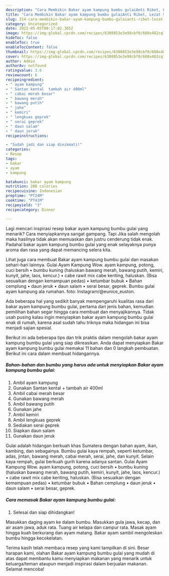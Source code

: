 ```yaml
---
description: "Cara Membikin Bakar ayam kampung bumbu gulaiAnti Ribet, Lezat Sekali"
title: "Cara Membikin Bakar ayam kampung bumbu gulaiAnti Ribet, Lezat Sekali"
slug: 314-cara-membikin-bakar-ayam-kampung-bumbu-gulaianti-ribet-lezat-sekali
category: Uncategorized
date: 2022-05-05T00:17:02.365Z
image: https://img-global.cpcdn.com/recipes/6308853e3e98cbf0/680x482cq70/bakar-ayam-kampung-bumbu-gulai-foto-resep-utama.jpg
hideToc: false
enableToc: true
enableTocContent: false
thumbnail: https://img-global.cpcdn.com/recipes/6308853e3e98cbf0/680x482cq70/bakar-ayam-kampung-bumbu-gulai-foto-resep-utama.jpg
cover: https://img-global.cpcdn.com/recipes/6308853e3e98cbf0/680x482cq70/bakar-ayam-kampung-bumbu-gulai-foto-resep-utama.jpg
author: Admin
authorAv: notfound
ratingvalue: 3.6
reviewcount: 6
recipeingredient:
- " ayam kampung"
- " Santan kental  tambah air 400ml"
- " cabai merah besar"
- " bawang merah"
- " bawang putih"
- " jahe"
- " kemiri"
- " lengkuas geprek"
- " serai geprek"
- " daun salam"
- " daun jeruk"
recipeinstructions:

- "Sudah jadi dan siap dinikmati!"
categories:
- Resep
tags:
- bakar
- ayam
- kampung

katakunci: bakar ayam kampung 
nutrition: 208 calories
recipecuisine: Indonesian
preptime: "PT24M"
cooktime: "PT41M"
recipeyield: "3"
recipecategory: Dinner

---
```



Lagi mencari inspirasi resep bakar ayam kampung bumbu gulai yang menarik? Cara menyiapkannya sangat gampang. Tapi Jika salah mengolah maka hasilnya tidak akan memuaskan dan justru cenderung tidak enak. Padahal bakar ayam kampung bumbu gulai yang enak selayaknya punya aroma dan rasa yang dapat memancing selera kita.


Lihat juga cara membuat Bakar ayam kampung bumbu gulai dan masakan sehari-hari lainnya. Gulai Ayam Kampung Wow. ayam kampung, potong, cuci bersih • bumbu kuning (haluskan bawang merah, bawang putih, kemiri, kunyit, jahe, laos, kencur.) • cabe rawit mix cabe keriting, haluskan. (Bisa sesuaikan dengan kemampuan pedas) • ketumbar bubuk • Bahan cemplung • daun jeruk • daun salam • serai besar, geprek. Bumbu gulai ayam kampung ala rumahan. foto: Instagram/@eunice_euston.

Ada beberapa hal yang sedikit banyak mempengaruhi kualitas rasa dari bakar ayam kampung bumbu gulai, pertama dari jenis bahan, kemudian pemilihan bahan segar hingga cara membuat dan menyajikannya. Tidak usah pusing kalau ingin menyiapkan bakar ayam kampung bumbu gulai enak di rumah, karena asal sudah tahu triknya maka hidangan ini bisa menjadi sajian spesial.


Berikut ini ada beberapa tips dan trik praktis dalam mengolah bakar ayam kampung bumbu gulai yang siap dikreasikan. Anda dapat menyiapkan Bakar ayam kampung bumbu gulai memakai 11 bahan dan 0 langkah pembuatan. Berikut ini cara dalam membuat hidangannya.

<!--inarticleads1-->

##### Bahan-bahan dan bumbu yang harus ada untuk menyiapkan Bakar ayam kampung bumbu gulai:

1. Ambil  ayam kampung
1. Gunakan  Santan kental + tambah air 400ml
1. Ambil  cabai merah besar
1. Gunakan  bawang merah
1. Ambil  bawang putih
1. Gunakan  jahe
1. Ambil  kemiri
1. Ambil  lengkuas geprek
1. Sediakan  serai geprek
1. Siapkan  daun salam
1. Gunakan  daun jeruk


Gulai adalah hidangan berkuah khas Sumatera dengan bahan ayam, ikan, kambing, dan sebagainya. Bumbu gulai kaya rempah, seperti ketumbar, adas, jintan, bawang merah, cabai merah, serai, jahe, dan kunyit. Selain kaya rempah, gulai berkuah gurih karena adanya santan. Gulai Ayam Kampung Wow. ayam kampung, potong, cuci bersih • bumbu kuning (haluskan bawang merah, bawang putih, kemiri, kunyit, jahe, laos, kencur.) • cabe rawit mix cabe keriting, haluskan. (Bisa sesuaikan dengan kemampuan pedas) • ketumbar bubuk • Bahan cemplung • daun jeruk • daun salam • serai besar, geprek. 

<!--inarticleads2-->

##### Cara memasak Bakar ayam kampung bumbu gulai:


1. Selesai dan siap dihidangkan!

Masukkan daging ayam ke dalam bumbu. Masukkan gula jawa, kecap, dan air asam jawa, aduk rata. Tuang air kelapa dan campur rata. Masak ayam hingga kuah berkurang dan ayam matang. Bakar ayam sambil mengoleskan bumbu hingga kecokelatan. 

Terima kasih telah membaca resep yang kami tampilkan di sini. Besar harapan kami, olahan Bakar ayam kampung bumbu gulai yang mudah di atas dapat membantu kamu menyiapkan makanan yang menarik untuk keluarga/teman ataupun menjadi inspirasi dalam berjualan makanan. Selamat mencoba!

